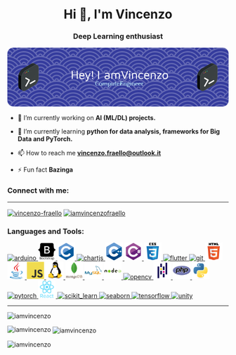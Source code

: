 <h1 align="center">Hi 👋, I'm Vincenzo</h1>
<h3 align="center">Deep Learning enthusiast</h3>

![Header image](./header1.png)

<!--<p align="left"> <a href="https://github.com/ryo-ma/github-profile-trophy"><img src="https://github-profile-trophy.vercel.app/?username=iamvincenzo" alt="iamvincenzo" /></a> </p>-->

- 🔭 I’m currently working on **AI (ML/DL) projects.**

- 🌱 I’m currently learning **python for data analysis, frameworks for Big Data and PyTorch.**

- 📫 How to reach me **vincenzo.fraello@outlook.it**

- ⚡ Fun fact **Bazinga**

<h3 align="left">Connect with me:</h3>

---

<p align="left">
<a href="https://linkedin.com/in/vincenzo-fraello" target="blank"><img align="center" src="https://raw.githubusercontent.com/rahuldkjain/github-profile-readme-generator/master/src/images/icons/Social/linked-in-alt.svg" alt="vincenzo-fraello" height="30" width="40" /></a>
<a href="https://instagram.com/iamvincenzofraello" target="blank"><img align="center" src="https://raw.githubusercontent.com/rahuldkjain/github-profile-readme-generator/master/src/images/icons/Social/instagram.svg" alt="iamvincenzofraello" height="30" width="40" /></a>
</p>

<h3 align="left">Languages and Tools:</h3>
<p align="left"> <a href="https://www.arduino.cc/" target="_blank" rel="noreferrer"> <img src="https://cdn.worldvectorlogo.com/logos/arduino-1.svg" alt="arduino" width="40" height="40"/> </a> <a href="https://getbootstrap.com" target="_blank" rel="noreferrer"> <img src="https://raw.githubusercontent.com/devicons/devicon/master/icons/bootstrap/bootstrap-plain-wordmark.svg" alt="bootstrap" width="40" height="40"/> </a> <a href="https://www.cprogramming.com/" target="_blank" rel="noreferrer"> <img src="https://raw.githubusercontent.com/devicons/devicon/master/icons/c/c-original.svg" alt="c" width="40" height="40"/> </a> <a href="https://www.chartjs.org" target="_blank" rel="noreferrer"> <img src="https://www.chartjs.org/media/logo-title.svg" alt="chartjs" width="40" height="40"/> </a> <a href="https://www.w3schools.com/cpp/" target="_blank" rel="noreferrer"> <img src="https://raw.githubusercontent.com/devicons/devicon/master/icons/cplusplus/cplusplus-original.svg" alt="cplusplus" width="40" height="40"/> </a> <a href="https://www.w3schools.com/cs/" target="_blank" rel="noreferrer"> <img src="https://raw.githubusercontent.com/devicons/devicon/master/icons/csharp/csharp-original.svg" alt="csharp" width="40" height="40"/> </a> <a href="https://www.w3schools.com/css/" target="_blank" rel="noreferrer"> <img src="https://raw.githubusercontent.com/devicons/devicon/master/icons/css3/css3-original-wordmark.svg" alt="css3" width="40" height="40"/> </a> <a href="https://flutter.dev" target="_blank" rel="noreferrer"> <img src="https://www.vectorlogo.zone/logos/flutterio/flutterio-icon.svg" alt="flutter" width="40" height="40"/> </a> <a href="https://git-scm.com/" target="_blank" rel="noreferrer"> <img src="https://www.vectorlogo.zone/logos/git-scm/git-scm-icon.svg" alt="git" width="40" height="40"/> </a> <a href="https://www.w3.org/html/" target="_blank" rel="noreferrer"> <img src="https://raw.githubusercontent.com/devicons/devicon/master/icons/html5/html5-original-wordmark.svg" alt="html5" width="40" height="40"/> </a> <a href="https://www.java.com" target="_blank" rel="noreferrer"> <img src="https://raw.githubusercontent.com/devicons/devicon/master/icons/java/java-original.svg" alt="java" width="40" height="40"/> </a> <a href="https://developer.mozilla.org/en-US/docs/Web/JavaScript" target="_blank" rel="noreferrer"> <img src="https://raw.githubusercontent.com/devicons/devicon/master/icons/javascript/javascript-original.svg" alt="javascript" width="40" height="40"/> </a> <a href="https://www.linux.org/" target="_blank" rel="noreferrer"> <img src="https://raw.githubusercontent.com/devicons/devicon/master/icons/linux/linux-original.svg" alt="linux" width="40" height="40"/> </a> <a href="https://www.mongodb.com/" target="_blank" rel="noreferrer"> <img src="https://raw.githubusercontent.com/devicons/devicon/master/icons/mongodb/mongodb-original-wordmark.svg" alt="mongodb" width="40" height="40"/> </a> <a href="https://www.mysql.com/" target="_blank" rel="noreferrer"> <img src="https://raw.githubusercontent.com/devicons/devicon/master/icons/mysql/mysql-original-wordmark.svg" alt="mysql" width="40" height="40"/> </a> <a href="https://nodejs.org" target="_blank" rel="noreferrer"> <img src="https://raw.githubusercontent.com/devicons/devicon/master/icons/nodejs/nodejs-original-wordmark.svg" alt="nodejs" width="40" height="40"/> </a> <a href="https://opencv.org/" target="_blank" rel="noreferrer"> <img src="https://www.vectorlogo.zone/logos/opencv/opencv-icon.svg" alt="opencv" width="40" height="40"/> </a> <a href="https://pandas.pydata.org/" target="_blank" rel="noreferrer"> <img src="https://raw.githubusercontent.com/devicons/devicon/2ae2a900d2f041da66e950e4d48052658d850630/icons/pandas/pandas-original.svg" alt="pandas" width="40" height="40"/> </a> <a href="https://www.php.net" target="_blank" rel="noreferrer"> <img src="https://raw.githubusercontent.com/devicons/devicon/master/icons/php/php-original.svg" alt="php" width="40" height="40"/> </a> <a href="https://www.python.org" target="_blank" rel="noreferrer"> <img src="https://raw.githubusercontent.com/devicons/devicon/master/icons/python/python-original.svg" alt="python" width="40" height="40"/> </a> <a href="https://pytorch.org/" target="_blank" rel="noreferrer"> <img src="https://www.vectorlogo.zone/logos/pytorch/pytorch-icon.svg" alt="pytorch" width="40" height="40"/> </a> <a href="https://reactjs.org/" target="_blank" rel="noreferrer"> <img src="https://raw.githubusercontent.com/devicons/devicon/master/icons/react/react-original-wordmark.svg" alt="react" width="40" height="40"/> </a> <a href="https://scikit-learn.org/" target="_blank" rel="noreferrer"> <img src="https://upload.wikimedia.org/wikipedia/commons/0/05/Scikit_learn_logo_small.svg" alt="scikit_learn" width="40" height="40"/> </a> <a href="https://seaborn.pydata.org/" target="_blank" rel="noreferrer"> <img src="https://seaborn.pydata.org/_images/logo-mark-lightbg.svg" alt="seaborn" width="40" height="40"/> </a> <a href="https://www.tensorflow.org" target="_blank" rel="noreferrer"> <img src="https://www.vectorlogo.zone/logos/tensorflow/tensorflow-icon.svg" alt="tensorflow" width="40" height="40"/> </a> <a href="https://unity.com/" target="_blank" rel="noreferrer"> <img src="https://www.vectorlogo.zone/logos/unity3d/unity3d-icon.svg" alt="unity" width="40" height="40"/> </a> </p>

---

<p align="left"> <img src="https://komarev.com/ghpvc/?username=iamvincenzo&label=Profile%20views&color=0e75b6&style=flat" alt="iamvincenzo" /> </p>

<p><img align="left" src="https://github-readme-stats.vercel.app/api/top-langs?username=iamvincenzo&show_icons=true&locale=en&layout=compact&theme=shades-of-purple" alt="iamvincenzo" /></p>

<p>&nbsp;<img align="center" src="https://github-readme-stats.vercel.app/api?username=iamvincenzo&show_icons=true&locale=en&theme=shades-of-purple" alt="iamvincenzo" /></p>

<p><img align="center" src="https://github-readme-streak-stats.herokuapp.com/?user=iamvincenzo&theme=shades-of-purple" alt="iamvincenzo" /></p>

<!--
# Hi there 👋, my name is Vincenzo

![Header image](./header1.png)

# About me
As a Computer Engineering student at the University of Parma, I am particularly interested in deep learning, computer vision, and related topics.

- 🔭 I’m currently working on AI (ML/DL) projects. 
- 🌱 I’m currently learning python for data analysis, frameworks for Big Data and PyTorch. 
- 📚 Deep-Learning addicted.
- 📫 How to reach me: vincenzo.fraello@outlook.it.
- ⚡ Fun fact: Bazinga.

## 💻 Skills and Experiences:
- Python 
- JAVA 
- C
- C++
- Solidity
- REACT
- JS
- JQuery
- PHP
- HTML
- CSS
- Bootstrap

<i class="programming lang-ruby"></i>
<i class="programming lang-javascript"></i>
<i class="programming lang-cpp"></i>
<i class="programming lang-typescript"></i>
<i class="programming lang-python"></i>
<i class="programming lang-kotlyn"></i>

[<img src='https://cdn.jsdelivr.net/npm/simple-icons@3.0.1/icons/github.svg' alt='github' height='40'>](https://github.com/iamvincenzo)  [<img src='https://cdn.jsdelivr.net/npm/simple-icons@3.0.1/icons/linkedin.svg' alt='linkedin' height='40'>](https://www.linkedin.com/in/vincenzo-fraello/)  [<img src='https://cdn.jsdelivr.net/npm/simple-icons@3.0.1/icons/instagram.svg' alt='instagram' height='40'>](https://www.instagram.com/iamvincenzofraello/)  [<img src='https://cdn.jsdelivr.net/npm/simple-icons@3.0.1/icons/icloud.svg' alt='website' height='40'>](https://iamvincenzo.github.io/WebSite/)  

[![Top Langs](https://github-readme-stats.vercel.app/api/top-langs/?username=iamvincenzo&theme=shades-of-purple)](https://github.com/anuraghazra/github-readme-stats)

![GitHub stats](https://github-readme-stats.vercel.app/api?username=iamvincenzo&theme=shades-of-purple&show_icons=true)  

![Profile views](https://gpvc.arturio.dev/iamvincenzo)  
-->
